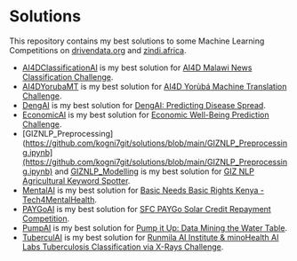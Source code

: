 # Solutions
This repository contains my best solutions to some Machine Learning Competitions on [drivendata.org](https://www.drivendata.org) and [zindi.africa](https://zindi.africa).

* [AI4DClassificationAI](https://github.com/kogni7git/solutions/blob/main/AI4DClassificationAI.ipynb) is my best solution for [AI4D Malawi News Classification Challenge](https://zindi.africa/competitions/ai4d-malawi-news-classification-challenge).
* [AI4DYorubaMT](https://github.com/kogni7git/solutions/blob/main/AI4DYorubaMT.ipynb) is my best solution for [AI4D Yorùbá Machine Translation Challenge](https://zindi.africa/competitions/ai4d-yoruba-machine-translation-challenge).
* [DengAI](https://github.com/kogni7git/solutions/blob/main/DengAI.jl) is my best solution for [DengAI: Predicting Disease Spread](https://www.drivendata.org/competitions/44/dengai-predicting-disease-spread/).
* [EconomicAI](https://github.com/kogni7git/solutions/blob/main/EconomicAI.ipynb) is my best solution for [Economic Well-Being Prediction Challenge](https://zindi.africa/competitions/economic-well-being-prediction-challenge).
* [GIZNLP_Preprocessing](https://github.com/kogni7git/solutions/blob/main/GIZNLP_Preprocessing.ipynb](https://github.com/kogni7git/solutions/blob/main/GIZNLP_Preprocessing.ipynb) and [GIZNLP_Modelling](https://github.com/kogni7git/solutions/blob/main/GIZNLP_Modelling.ipynb) is my best solution for [GIZ NLP Agricultural Keyword Spotter](https://zindi.africa/competitions/giz-nlp-agricultural-keyword-spotter).
* [MentalAI](https://github.com/kogni7git/solutions/blob/main/MentalAI.ipynb) is my best solution for [Basic Needs Basic Rights Kenya - Tech4MentalHealth](https://zindi.africa/competitions/basic-needs-basic-rights-kenya-tech4mentalhealth).
* [PAYGoAI](https://github.com/kogni7git/solutions/blob/main/PAYGoAI.ipynb) is my best solution for [SFC PAYGo Solar Credit Repayment Competition](https://zindi.africa/competitions/sfc-paygo-solar-credit-repayment-competition).
* [PumpAI](https://github.com/kogni7git/solutions/blob/main/PumpAI.R) is my best solution for [Pump it Up: Data Mining the Water Table](https://www.drivendata.org/competitions/7/pump-it-up-data-mining-the-water-table/).
* [TuberculAI](https://github.com/kogni7git/solutions/blob/main/PumpAI.R) is my best solution for [Runmila AI Institute & minoHealth AI Labs Tuberculosis Classification via X-Rays Challenge](https://zindi.africa/competitions/runmila-ai-institute-minohealth-ai-labs-tuberculosis-classification-via-x-rays-challenge).
